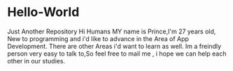 # Hello-World
Just Another Repository
Hi Humans
MY name is Prince,I'm 27 years old, New to programming and i'd like to advance in the Area of App Development. There are other Areas i'd want to learn as well. Im a freindly person very easy to talk to,So feel free to mail me , i hope we can help each other in our studies.  
